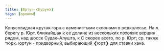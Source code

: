 ```yaml
---
title: [Юртун-❮Бурун❯]
tags: [ороним]
---
```


Конусовидная крутая гора с каменистыми склонами в редколесье. На л. берегу р.
Юрт, ближайшая к ее долине из нескольких похожих вершин рядом, над шоссе
Судак–Алушта, к С скорее всего, по р. Юрт; ср. также тюрк. юртун - придворный,
выбирающий ❮юрт❯ для ставки хана.
